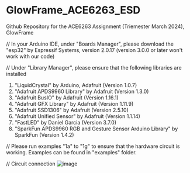# GlowFrame_ACE6263_ESD
Github Repository for the ACE6263 Assignment (Triemester March 2024), GlowFrame

// In your Arduino IDE, under "Boards Manager", please download the "esp32" by Espressif Systems, version 2.0.17 (version 3.0.0 or later won't work with our code)

// Under "Library Manager", please ensure that the following libraries are installed
1) "LiquidCrystal" by Arduino, Adafruit (Version 1.0.7)
2)  "Adafruit APDS9960 Library" by Adafruit (Version 1.3.0)
3)  "Adafruit BusIO" by Adafruit (Version 1.16.1)
4) "Adafruit GFX Library" by Adafruit (Version 1.11.9)
5) "Adafruit SSD1306" by Adafruit (Version 2.5.10)
6) "Adafruit Unified Sensor" by Adafruit (Version 1.1.14)
7) "FastLED" by Daniel Garcia (Version 3.7.0)
8) "SparkFun APDS9960 RGB and Gesture Sensor Arduino Library" by SparkFun (Version 1.4.2)

// Please run examples "1a" to "1g" to ensure that the hardware circuit is working. Examples can be found in "examples" folder.

// Circuit connection
![image](https://github.com/ASoulNamedLeo/GlowFrame_ACE6263_ESD/assets/127149357/504afcee-0199-4183-b0b6-e7a4dddbdda1)
